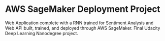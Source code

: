 # AWS SageMaker Deployment Project

Web Application complete with a RNN trained for Sentiment Analysis and Web API built, trained, and deployed through AWS SageMaker. Final Udacity Deep Learning Nanodegree project.